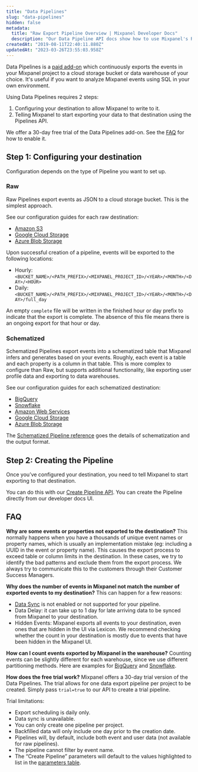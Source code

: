 ```yaml
---
title: "Data Pipelines"
slug: "data-pipelines"
hidden: false
metadata: 
  title: "Raw Export Pipeline Overview | Mixpanel Developer Docs"
  description: "Our Data Pipeline API docs show how to use Mixpanel's Raw Export Pipeline to export your unaltered Mixpanel event data into supported destination buckets."
createdAt: "2019-08-11T22:40:11.880Z"
updatedAt: "2023-03-26T23:55:03.958Z"
---
```

Data Pipelines is a [paid add-on](https://mixpanel.com/pricing) which continuously exports the events in your Mixpanel project to a cloud storage bucket or data warehouse of your choice. It's useful if you want to analyze Mixpanel events using SQL in your own environment.

Using Data Pipelines requires 2 steps:
1. Configuring your destination to allow Mixpanel to write to it.
2. Telling Mixpanel to start exporting your data to that destination using the Pipelines API.

We offer a 30-day free trial of the Data Pipelines add-on. See the [FAQ](#faq) for how to enable it.


## Step 1: Configuring your destination

Configuration depends on the type of Pipeline you want to set up.

### Raw

Raw Pipelines export events as JSON to a cloud storage bucket. This is the simplest approach.

See our configuration guides for each raw destination:
- [Amazon S3](/other-bits/data-pipelines/aws-raw-pipeline) 
- [Google Cloud Storage](/other-bits/data-pipelines/gcs-raw-pipeline)
- [Azure Blob Storage](/other-bits/data-pipelines/azure-raw-pipeline) 

Upon successful creation of a pipeline, events will be exported to the following locations:
- Hourly: `<BUCKET_NAME>/<PATH_PREFIX>/<MIXPANEL_PROJECT_ID>/<YEAR>/<MONTH>/<DAY>/<HOUR>`
- Daily:  `<BUCKET_NAME>/<PATH_PREFIX>/<MIXPANEL_PROJECT_ID>/<YEAR>/<MONTH>/<DAY>/full_day`

An empty `complete` file will be written in the finished hour or day prefix to indicate that the export is complete. The absence of this file means there is an ongoing export for that hour or day.


### Schematized

Schematized Pipelines export events into a schematized table that Mixpanel infers and generates based on your events. Roughly, each event is a table and each property is a column in that table. This is more complex to configure than Raw, but supports additional functionality, like exporting user profile data and exporting to data warehouses.

See our configuration guides for each schematized destination:
- [BigQuery](/other-bits/data-pipelines/mixpanel-bigquery-export-design) 
- [Snowflake](/other-bits/data-pipelines/mixpanel-snowflake-export) 
- [Amazon Web Services](/other-bits/data-pipelines/mixpanel-amazon-s3-export) 
- [Google Cloud Storage](/other-bits/data-pipelines/gcs) 
- [Azure Blob Storage](/other-bits/data-pipelines/azure-blob-storage) 

The [Schematized Pipeline reference](/other-bits/data-pipelines/schematized-export-pipeline) goes the details of schematization and the output format.

## Step 2: Creating the Pipeline

Once you’ve configured your destination, you need to tell Mixpanel to start exporting to that destination.

You can do this with our [Create Pipeline API](ref:create-warehouse-pipeline). You can create the Pipeline directly from our developer docs UI.

## FAQ

**Why are some events or properties not exported to the destination?**
This normally happens when you have a thousands of unique event names or property names, which is usually an implementation mistake (eg: including a UUID in the event or property name). This causes the export process to exceed table or column limits in the destination. In these cases, we try to identify the bad patterns and exclude them from the export process. We always try to communicate this to the customers through their Customer Success Managers.

**Why does the number of events in Mixpanel not match the number of exported events to my destination?**
This can happen for a few reasons:
- [Data Sync](/other-bits/data-pipelines/schematized-export-pipeline#data-sync) is not enabled or not supported for your pipeline.
- Data Delay: it can take up to 1 day for late arriving data to be synced from Mixpanel to your destination.
- Hidden Events: Mixpanel exports all events to your destination, even ones that are hidden in the UI via Lexicon. We recommend checking whether the count in your destination is mostly due to events that have been hidden in the Mixpanel UI.

**How can I count events exported by Mixpanel in the warehouse?**
Counting events can be slightly different for each warehouse, since we use different partitioning methods. Here are examples for [BigQuery](/other-bits/data-pipelines/mixpanel-bigquery-export-design#getting-the-number-of-events-in-each-day) and [Snowflake](/other-bits/data-pipelines/mixpanel-snowflake-export#getting-the-number-of-events-in-each-day).

**How does the free trial work?**
Mixpanel offers a 30-day trial version of the Data Pipelines. The trial allows for one data export pipeline per project to be created.  Simply pass `trial=true` to our API to create a trial pipeline.

Trial limitations:
* Export scheduling is daily only.
* Data sync is unavailable.
* You can only create one pipeline per project. 
* Backfilled data will only include one day prior to the creation date.
* Pipelines will, by default, include both event and user data (not available for raw pipelines).
* The pipeline cannot filter by event name.
* The “Create Pipeline” parameters will default to the values highlighted to list in the [parameters table](ref:create-pipelines#create-warehouse-pipeline).
